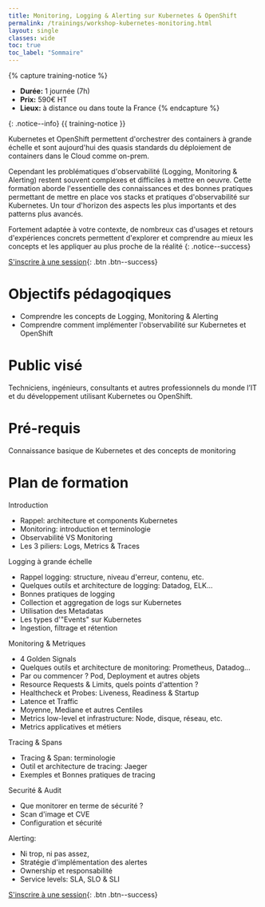 ```yaml
---
title: Monitoring, Logging & Alerting sur Kubernetes & OpenShift
permalink: /trainings/workshop-kubernetes-monitoring.html
layout: single
classes: wide
toc: true
toc_label: "Sommaire"
---
```


{% capture training-notice %}
- **Durée:** 1 journée (7h)
- **Prix:** 590€ HT
- **Lieux:** à distance ou dans toute la France
{% endcapture %}

{: .notice--info}
{{ training-notice }}

Kubernetes et OpenShift permettent d'orchestrer des containers à grande échelle et sont aujourd'hui des quasis standards du déploiement de containers dans le Cloud comme on-prem.

Cependant les problématiques d'observabilité (Logging, Monitoring & Alerting) restent souvent complexes et difficiles à mettre en oeuvre. Cette formation aborde l'essentielle des connaissances et des bonnes pratiques permettant de mettre en place vos stacks et pratiques d'observabilité sur Kubernetes. Un tour d'horizon des aspects les plus importants et des patterns plus avancés.

Fortement adaptée à votre contexte, de nombreux cas d'usages et retours d'expériences concrets permettent d'explorer et comprendre au mieux les concepts et les appliquer au plus proche de la réalité
{: .notice--success}

[S'inscrire à une session](/inscription){: .btn .btn--success}

# Objectifs pédagoqiques

- Comprendre les concepts de Logging, Monitoring & Alerting
- Comprendre comment implémenter l'observabilité sur Kubernetes et OpenShift

# Public visé

Techniciens, ingénieurs, consultants et autres professionnels du monde l’IT et du développement utilisant Kubernetes ou OpenShift. 

# Pré-requis

Connaissance basique de Kubernetes et des concepts de monitoring

# Plan de formation

Introduction

- Rappel: architecture et components Kubernetes
- Monitoring: introduction et terminologie
- Observabilité VS Monitoring
- Les 3 piliers: Logs, Metrics & Traces

Logging à grande échelle

- Rappel logging: structure, niveau d'erreur, contenu, etc.
- Quelques outils et architecture de logging: Datadog, ELK...
- Bonnes pratiques de logging
- Collection et aggregation de logs sur Kubernetes
- Utilisation des Metadatas
- Les types d'"Events" sur Kubernetes
- Ingestion, filtrage et rétention

Monitoring & Metriques

- 4 Golden Signals
- Quelques outils et architecture de monitoring: Prometheus, Datadog...
- Par ou commencer ? Pod, Deployment et autres objets
- Resource Requests & Limits, quels points d'attention ?
- Healthcheck et Probes: Liveness, Readiness & Startup
- Latence et Traffic
- Moyenne, Mediane et autres Centiles
- Metrics low-level et infrastructure: Node, disque, réseau, etc.
- Metrics applicatives et métiers

Tracing & Spans

- Tracing & Span: terminologie
- Outil et architecture de tracing: Jaeger
- Exemples et Bonnes pratiques de tracing

Securité & Audit

- Que monitorer en terme de sécurité ?
- Scan d'image et CVE
- Configuration et sécurité

Alerting:

- Ni trop, ni pas assez,
- Stratégie d'implémentation des alertes
- Ownership et responsabilité
- Service levels: SLA, SLO & SLI

[S'inscrire à une session](/inscription){: .btn .btn--success}
